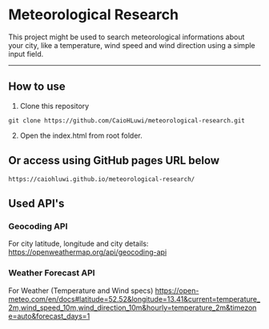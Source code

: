 # Meteorological Research
This project might be used to search meteorological informations about your city, like a temperature, wind speed and wind direction using a simple input field.

---

## How to use

1. Clone this repository
```
git clone https://github.com/CaioHLuwi/meteorological-research.git
```

2. Open the index.html from root folder.

## Or access using GitHub pages URL below
`https://caiohluwi.github.io/meteorological-research/`

## Used API's
### Geocoding API
For city latitude, longitude and city details:
https://openweathermap.org/api/geocoding-api

### Weather Forecast API
For Weather (Temperature and Wind specs)
https://open-meteo.com/en/docs#latitude=52.52&longitude=13.41&current=temperature_2m,wind_speed_10m,wind_direction_10m&hourly=temperature_2m&timezone=auto&forecast_days=1
